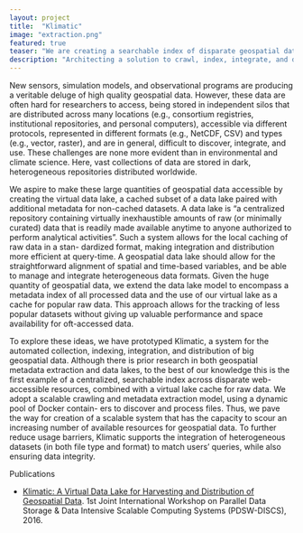 ```yaml
---
layout: project
title:  "Klimatic"
image: "extraction.png"
featured: true
teaser: "We are creating a searchable index of disparate geospatial data."
description: "Architecting a solution to crawl, index, integrate, and distribute geo-spatial data at scale."
---
```


New sensors, simulation models, and observational programs 
are producing a veritable deluge of high quality
geospatial data. However, these data are often hard for researchers 
to access, being stored in independent silos that are
distributed across many locations (e.g., consortium registries,
institutional repositories, and personal computers), accessible
via different protocols, represented in different formats (e.g.,
NetCDF, CSV) and types (e.g., vector, raster), and are in
general, difficult to discover, integrate, and use. These
challenges are none more evident than in environmental and
climate science. Here, vast collections of data are stored in
dark, heterogeneous repositories distributed worldwide.

We aspire to make these large quantities of geospatial
data accessible by creating the virtual data lake, a cached
subset of a data lake paired with additional metadata for
non-cached datasets. A data lake is “a centralized repository
containing virtually inexhaustible amounts of raw (or minimally 
curated) data that is readily made available anytime to
anyone authorized to perform analytical activities”. Such
a system allows for the local caching of raw data in a stan-
dardized format, making integration and distribution more
efficient at query-time. A geospatial data lake should allow
for the straightforward alignment of spatial and time-based
variables, and be able to manage and integrate heterogeneous
data formats. Given the huge quantity of geospatial data, we
extend the data lake model to encompass a metadata index
of all processed data and the use of our virtual lake as a
cache for popular raw data. This approach allows for the
tracking of less popular datasets without giving up valuable
performance and space availability for oft-accessed data.

To explore these ideas, we have prototyped Klimatic, a
system for the automated collection, indexing, integration,
and distribution of big geospatial data. Although there is
prior research in both geospatial metadata extraction and
data lakes, to the best of our knowledge this is the first
example of a centralized, searchable index across disparate
web-accessible resources, combined with a virtual lake cache
for raw data. We adopt a scalable crawling and metadata
extraction model, using a dynamic pool of Docker contain-
ers to discover and process files. Thus, we pave the way
for creation of a scalable system that has the capacity to scour
an increasing number of available resources for geospatial
data. To further reduce usage barriers, Klimatic supports the
integration of heterogeneous datasets (in both file type and
format) to match users’ queries, while also ensuring data
integrity.

Publications

- [Klimatic: A Virtual Data Lake for Harvesting and Distribution of Geospatial Data](http://conferences.computer.org/pdswdiscs/2016/papers/5216a031.pdf). 1st Joint International Workshop on Parallel Data Storage & Data Intensive Scalable Computing Systems (PDSW-DISCS), 2016. 

